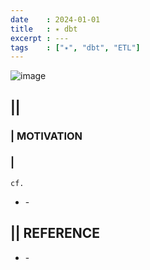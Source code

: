 ```yaml
---
date    : 2024-01-01
title   : ✴️ dbt 
excerpt : ---
tags    : ["✴️", "dbt", "ETL"]
---
```


![image](https://github.com/sh16ma/gitpress/assets/150888300/d3b2fdbc-417f-4145-8f6b-d9e2ab58c483)

## || 
### | MOTIVATION
### |
`cf.`
- []() - 

## || REFERENCE
- []() -
